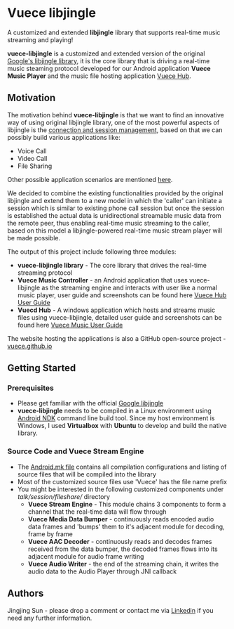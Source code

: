 # Vuece libjingle

A customized and extended **libjingle** library that supports real-time music streaming and playing!


**vuece-libjingle** is a customized and extended version of the original [Google's libjingle library](https://developers.google.com/talk/libjingle/developer_guide), it is the core library that is driving
a real-time music steaming protocol developed for our Android application **Vuece Music Player** and the 
music file hosting application [Vuece Hub](http://www.vuece.com/). 


## Motivation
The motivation behind **vuece-libjingle** is that we want to find an innovative way of using original libjingle library, one 
of the most powerful aspects of libjingle is the [connection and session management](https://developers.google.com/talk/libjingle/make_receive_connections), based on that we can possibly build various applications like:
* Voice Call
* Video Call
* File Sharing

Other possible application scenarios are mentioned [here](https://developers.google.com/talk/libjingle/scenarios).

We decided to combine the existing functionalities provided by the original libjingle and extend them to a new model in which the 'caller' can initiate a session which is similar to existing phone call session but once the session is established the actual data is unidirectional streamable music data from the remote peer, thus enabling real-time music streaming to the caller, based on this model a libjingle-powered real-time music stream player will be made possible.
 
The output of this project include following three modules:
* **vuece-libjingle library** - The core library that drives the real-time streaming protocol
* **Vuece Music Controller** - an Android application that uses vuece-libjingle as the streaming engine and interacts with user like a normal music player, user guide and screenshots can be found here [Vuece Hub User Guide](http://www.vuece.com/hub.html)
* **Vuecd Hub** - A windows application which hosts and streams music files using vuece-libjingle, detailed user guide and screenshots can be found here [Vuece Music User Guide](http://www.vuece.com/music.html)

The website hosting the applications is also a GitHub open-source project - [vuece.github.io](https://github.com/vuece/vuece.github.io)


## Getting Started

### Prerequisites
* Please get familiar with the official [Google libjingle](https://developers.google.com/talk/libjingle/developer_guide)
* **vuece-libjingle** needs to be compiled in a Linux environment using [Android NDK](https://developer.android.com/ndk/) command line build tool. Since my host environment is Windows, I used **Virtualbox** with **Ubuntu** to develop and build the native library.


### Source Code and Vuece Stream Engine
* The [Android.mk file](libjingle/Android.mk) contains all compilation configurations and listing of source files that will be compiled into the library
* Most of the customized source files use 'Vuece' has the file name prefix
* You might be interested in the following customized components under *talk/session/fileshare/* directory
    * **Vuece Stream Engine** - This module chains 3 components to form a channel that the real-time data will flow through 
    * **Vuece Media Data Bumper** - continuously reads encoded audio data frames and 'bumps' them to it's adjacent module for decoding, frame by frame
    * **Vuece AAC Decoder** - continuously reads and decodes frames received from the data bumper, the decoded frames flows into its adjacent module for audio frame writing
    * **Vuece Audio Writer** - the end of the streaming chain, it writes the audio data to the Audio Player through JNI callback


## Authors
Jingjing Sun - please drop a comment or contact me via [Linkedin](https://www.linkedin.com/in/jjsun001) if you need any further information.

